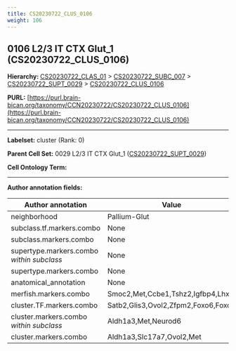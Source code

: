 ```yaml
---
title: CS20230722_CLUS_0106
weight: 106
---
```

## 0106 L2/3 IT CTX Glut_1 (CS20230722_CLUS_0106)
<b>Hierarchy: </b>
[CS20230722_CLAS_01](../CS20230722_CLAS_01) >
[CS20230722_SUBC_007](../CS20230722_SUBC_007) >
[CS20230722_SUPT_0029](../CS20230722_SUPT_0029) >
[CS20230722_CLUS_0106](../CS20230722_CLUS_0106)

**PURL:** [https://purl.brain-bican.org/taxonomy/CCN20230722/CS20230722_CLUS_0106](https://purl.brain-bican.org/taxonomy/CCN20230722/CS20230722_CLUS_0106)

---


**Labelset:** cluster (Rank: 0)

**Parent Cell Set:** 0029 L2/3 IT CTX Glut_1 ([CS20230722_SUPT_0029](../CS20230722_SUPT_0029))



**Cell Ontology Term:** 

[MARKER GENES.]: #


---

[TRANSFERRED ANNOTATIONS.]: #


[AUTHOR ANNOTATION FIELDS.]: #


**Author annotation fields:**

| Author annotation | Value |
|-------------------|-------|
|neighborhood|Pallium-Glut|
|subclass.tf.markers.combo|None|
|subclass.markers.combo|None|
|supertype.markers.combo _within subclass_|None|
|supertype.markers.combo|None|
|anatomical_annotation|None|
|merfish.markers.combo|Smoc2,Met,Ccbe1,Tshz2,Igfbp4,Lhx2|
|cluster.TF.markers.combo|Satb2,Glis3,Ovol2,Zfpm2,Foxo6,Foxo1|
|cluster.markers.combo _within subclass_|Aldh1a3,Met,Neurod6|
|cluster.markers.combo|Aldh1a3,Slc17a7,Ovol2,Met|

